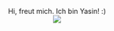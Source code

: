 <p align="center">
  Hi, freut mich. Ich bin Yasin! :) <br/>
<img align="center" src="https://user-images.githubusercontent.com/10624021/131462885-f95490d6-ea08-4995-8e81-dcece1b350ed.gif">
</p>
